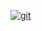 [![git](https://user-images.githubusercontent.com/43480643/126820568-21bcb347-7e82-48ba-a7d1-732752cda72c.gif)](https://www.youtube.com/watch?v=dQw4w9WgXcQ)

<!--
**IJustWantToSleep/IJustWantToSleep** is a ✨ _special_ ✨ repository because its `README.md` (this file) appears on your GitHub profile.

Here are some ideas to get you started:

- 🔭 I’m currently working on ...
- 🌱 I’m currently learning ...
- 👯 I’m looking to collaborate on ...
- 🤔 I’m looking for help with ...
- 💬 Ask me about ...
- 📫 How to reach me: ...
- 😄 Pronouns: ...
- ⚡ Fun fact: ...
-->
